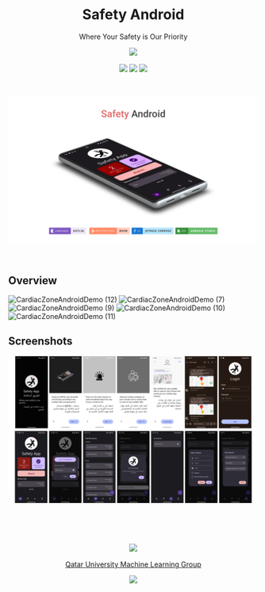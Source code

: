<h1 align="center">
Safety Android
</h1>
<p align="center">
Where Your Safety is Our  Priority
</p>
<p align="center">
<img src="https://raw.githubusercontent.com/catppuccin/catppuccin/main/assets/palette/macchiato.png" width="400" />
</p>

<p align="center">
    <a href="https://github.com/atick-faisal/Safety-Android/releases"><img src="https://img.shields.io/github/release/atick-faisal/Safety-Android?colorA=363a4f&colorB=b7bdf8&style=for-the-badge"></a>
    <a href="https://github.com/atick-faisal/Safety-Android/issues"><img src="https://img.shields.io/github/issues/atick-faisal/Safety-Android?colorA=363a4f&colorB=f5a97f&style=for-the-badge"></a>
    <a href="https://github.com/atick-faisal/Safety-Android/contributors"><img src="https://img.shields.io/github/contributors/atick-faisal/Safety-Android?colorA=363a4f&colorB=a6da95&style=for-the-badge"></a>
</p>

<br>

<p align="center">
  <img src="screenshots/mockup.png" width="700"/>
</p>

<br>

## Overview
![CardiacZoneAndroidDemo (12)](https://user-images.githubusercontent.com/38709932/234635938-21ed2e46-b96f-429a-9f9a-3d953ea3e7ea.svg)
![CardiacZoneAndroidDemo (7)](https://user-images.githubusercontent.com/38709932/234635997-b4b92841-82dc-4a17-a6ec-b8698de3c047.svg)
![CardiacZoneAndroidDemo (9)](https://user-images.githubusercontent.com/38709932/234635982-5d20114a-a170-41b7-8da9-1c6eb2695bb1.svg)
![CardiacZoneAndroidDemo (10)](https://user-images.githubusercontent.com/38709932/234635973-2554ea36-776f-4471-ab21-c1baca437f6d.svg)
![CardiacZoneAndroidDemo (11)](https://user-images.githubusercontent.com/38709932/234635959-06042665-c69a-41d0-8e31-4ff10162a8e8.svg)

## Screenshots

<p align="center">
  <img src="screenshots/screens.png" width="700"/>
</p>

<br>
<br>
<br>

<p align="center"><img src="https://raw.githubusercontent.com/catppuccin/catppuccin/main/assets/footers/gray0_ctp_on_line.svg?sanitize=true" /></p>
<p align="center"><a href="https://sites.google.com/view/mchowdhury" target="_blank">Qatar University Machine Learning Group</a>
<p align="center"><a href="https://github.com/atick-faisal/Jetpack-Compose-Starter/blob/main/LICENSE"><img src="https://img.shields.io/static/v1.svg?style=for-the-badge&label=License&message=MIT&logoColor=d9e0ee&colorA=363a4f&colorB=b7bdf8"/></a></p>
